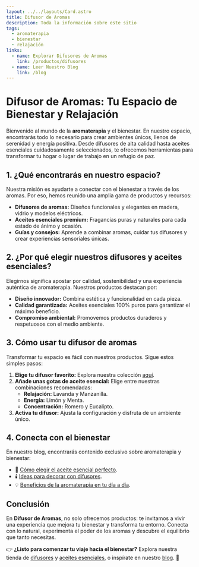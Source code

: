 ```yaml
---
layout: ../../layouts/Card.astro
title: Difusor de Aromas
description: Toda la información sobre este sitio
tags:
  - aromaterapia
  - bienestar
  - relajación
links:
  - name: Explorar Difusores de Aromas
    link: /productos/difusores
  - name: Leer Nuestro Blog
    link: /blog
---
```


# **Difusor de Aromas: Tu Espacio de Bienestar y Relajación**

Bienvenido al mundo de la **aromaterapia** y el bienestar. En nuestro espacio, encontrarás todo lo necesario para crear ambientes únicos, llenos de serenidad y energía positiva. Desde difusores de alta calidad hasta aceites esenciales cuidadosamente seleccionados, te ofrecemos herramientas para transformar tu hogar o lugar de trabajo en un refugio de paz.

## **1. ¿Qué encontrarás en nuestro espacio?**

Nuestra misión es ayudarte a conectar con el bienestar a través de los aromas. Por eso, hemos reunido una amplia gama de productos y recursos:

- **Difusores de aromas:** Diseños funcionales y elegantes en madera, vidrio y modelos eléctricos.
- **Aceites esenciales premium:** Fragancias puras y naturales para cada estado de ánimo y ocasión.
- **Guías y consejos:** Aprende a combinar aromas, cuidar tus difusores y crear experiencias sensoriales únicas.

## **2. ¿Por qué elegir nuestros difusores y aceites esenciales?**

Elegirnos significa apostar por calidad, sostenibilidad y una experiencia auténtica de aromaterapia. Nuestros productos destacan por:

- **Diseño innovador:** Combina estética y funcionalidad en cada pieza.
- **Calidad garantizada:** Aceites esenciales 100% puros para garantizar el máximo beneficio.
- **Compromiso ambiental:** Promovemos productos duraderos y respetuosos con el medio ambiente.

## **3. Cómo usar tu difusor de aromas**

Transformar tu espacio es fácil con nuestros productos. Sigue estos simples pasos:

1. **Elige tu difusor favorito:** Explora nuestra colección [aquí](/productos/difusores).
2. **Añade unas gotas de aceite esencial:** Elige entre nuestras combinaciones recomendadas:
   - **Relajación:** Lavanda y Manzanilla.
   - **Energía:** Limón y Menta.
   - **Concentración:** Romero y Eucalipto.
3. **Activa tu difusor:** Ajusta la configuración y disfruta de un ambiente único.

## **4. Conecta con el bienestar**

En nuestro blog, encontrarás contenido exclusivo sobre aromaterapia y bienestar:

- 🌸 [Cómo elegir el aceite esencial perfecto](/blog/aceites-esenciales).
- 🕯️ [Ideas para decorar con difusores](/blog/decoracion-difusores).
- 💡 [Beneficios de la aromaterapia en tu día a día](/blog/aromaterapia).

## **Conclusión**

En **Difusor de Aromas**, no solo ofrecemos productos: te invitamos a vivir una experiencia que mejora tu bienestar y transforma tu entorno. Conecta con lo natural, experimenta el poder de los aromas y descubre el equilibrio que tanto necesitas.

👉 **¿Listo para comenzar tu viaje hacia el bienestar?** Explora nuestra tienda de [difusores](/productos/difusores) y [aceites esenciales](/productos/aceites-esenciales), o inspírate en nuestro [blog](/blog). 🌿
